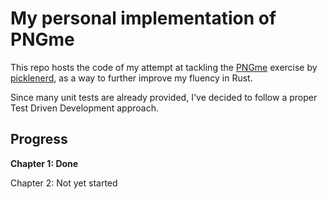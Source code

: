 # My personal implementation of PNGme

This repo hosts the code of my attempt at tackling the [PNGme](https://picklenerd.github.io/pngme_book/) exercise by [picklenerd](https://twitter.com/picklenrd), as a way to further improve my fluency in Rust.

Since many unit tests are already provided, I've decided to follow a proper Test Driven Development approach.

## Progress

**Chapter 1: Done**

Chapter 2: Not yet started